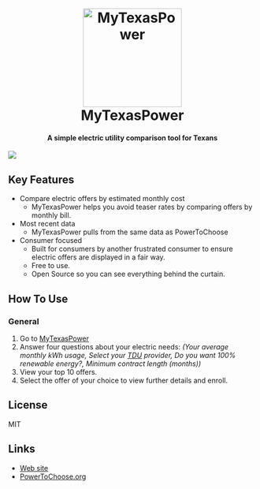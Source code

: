 <h1 align="center">
<a href="https://www.mytexaspower.com">
<img src="https://github.com/krisfield/MyTexasPower/blob/master/images/mtp_logo.png?raw=true" lt="MyTexasPower logo" title="MyTexasPower" width=200/>
</a>
<br>
  MyTexasPower
 <br>
</h1>
<h4 align="center">A simple electric utility comparison tool for Texans</h4>

![](https://thumbs.gfycat.com/HarmlessRemoteAoudad-small.gif)

## Key Features

* Compare electric offers by estimated monthly cost
  - MyTexasPower helps you avoid teaser rates by comparing offers by monthly bill.
* Most recent data
  - MyTexasPower pulls from the same data as PowerToChoose
* Consumer focused
  - Built for consumers by another frustrated consumer to ensure electric offers are displayed in a fair way.
  - Free to use.
  - Open Source so you can see everything behind the curtain.

## How To Use

### General
1. Go to [MyTexasPower](https://www.mytexaspower.com)
2. Answer four questions about your electric needs: 
     *(Your average monthly kWh usage, Select your [TDU](http://quickelectricity.com/utility-providers/) provider, Do you want 100% renewable energy?, Minimum contract length (months))*
3. View your top 10 offers.
4. Select the offer of your choice to view further details and enroll.

## License
MIT

## Links
* [Web site](https://www.mytexaspower.com)
* [PowerToChoose.org](https://www.powertochoose.org)

